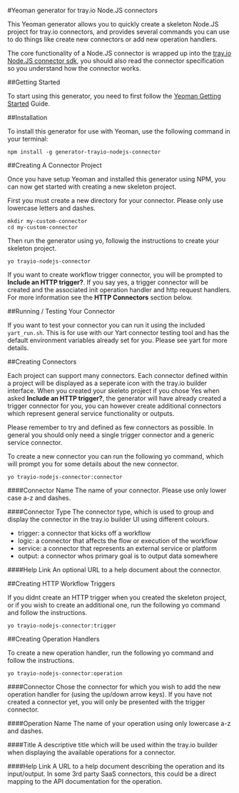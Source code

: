 #Yeoman generator for tray.io Node.JS connectors

This Yeoman generator allows you to quickly create a skeleton Node.JS project for tray.io connectors, and provides several commands you can use to do things like create new connectors or add new operation handlers.

The core functionality of a Node.JS connector is wrapped up into the [tray.io Node.JS connector sdk](https://github.com/trayio/trayio-connector-sdk-nodejs), you should also read the connector specification so you understand how the connector works.

##Getting Started

To start using this generator, you need to first follow the [Yeoman Getting Started](http://yeoman.io/learning/index.html) Guide.

##Installation

To install this generator for use with Yeoman, use the following command in your terminal:

```npm install -g generator-trayio-nodejs-connector```


##Creating A Connector Project

Once you have setup Yeoman and installed this generator using NPM, you can now get started with creating a new skeleton project.

First you must create a new directory for your connector. Please only use lowercase letters and dashes.

```
mkdir my-custom-connector
cd my-custom-connector
```

Then run the generator using yo, followig the instructions to create your skeleton project.

```yo trayio-nodejs-connector```

If you want to create workflow trigger connector, you will be prompted to **Include an HTTP trigger?**. If you say yes, a trigger connector will be created and the associated init operation handler and http request handlers. For more information see the **HTTP Connectors** section below.

##Running / Testing Your Connector

If you want to test your connector you can run it using the included `yart_run.sh`.  This is for use with our Yart connector testing tool and has the default environment variables already set for you. Please see yart for more details.

##Creating Connectors

Each project can support many connectors.  Each connector defined within a project will be displayed as a seperate icon with the tray.io builder interface.  When you created your skeleto project if you chose Yes when asked **Include an HTTP trigger?**, the generator will have already created a trigger connector for you, you can however create additional connectors which represent general service functionality or outputs.

Please remember to try and defined as few connectors as possible.  In general you should only need a single trigger connector and a generic service connector.

To create a new connector you can run the following yo command, which will prompt you for some details about the new connector.

```yo trayio-nodejs-connector:connector```

####Connector Name
The name of your connector.  Please use only lower case a-z and dashes.

####Connector Type
The connector type, which is used to group and display the connector in the tray.io builder UI using different colours.

- trigger: a connector that kicks off a workflow
- logic: a connector that affects the flow or execution of the workflow
- service: a connector that represents an external service or platform
- output: a connector whos primary goal is to output data somewhere

####Help Link
An optional URL to a help document about the connector.


##Creating HTTP Workflow Triggers

If you didnt create an HTTP trigger when you created the skeleton project, or if you wish to create an additional one, run the following yo command and follow the instructions.

```yo trayio-nodejs-connector:trigger```


##Creating Operation Handlers

To create a new operation handler, run the following yo command and follow the instructions.

```yo trayio-nodejs-connector:operation```

####Connector
Chose the connector for which you wish to add the new operation handler for (using the up/down arrow keys).  If you have not created a connector yet, you will only be presented with the trigger connector.

####Operation Name
The name of your operation using only lowercase a-z and dashes.

####Title
A descriptive title which will be used within the tray.io builder when displaying the available operations for a connector.

####Help Link
A URL to a help document describing the operation and its input/output. In some 3rd party SaaS connectors, this could be a direct mapping to the API documentation for the operation.

